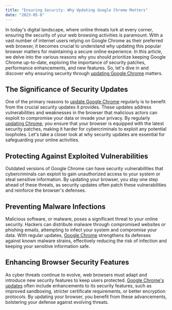 ```yaml
---
title: "Ensuring Security: Why Updating Google Chrome Matters"
date: "2023-05-8"
---
```


In today's digital landscape, where online threats lurk at every corner, ensuring the security of your web browsing activities is paramount. With a vast number of internet users relying on Google Chrome as their preferred web browser, it becomes crucial to understand why updating this popular browser matters for maintaining a secure online experience. In this article, we delve into the various reasons why you should prioritize keeping Google Chrome up-to-date, exploring the importance of security patches, performance enhancements, and new features. So, let's dive in and discover why ensuring security through <a href="https://mypurtech.com/en/update-google-chrome/">updating Google Chrome</a> matters.

## The Significance of Security Updates

One of the primary reasons to <a href="https://mypurtech.com/en/update-google-chrome/">update Google Chrome</a> regularly is to benefit from the crucial security updates it provides. These updates address vulnerabilities and weaknesses in the browser that malicious actors can exploit to compromise your data or invade your privacy. By regularly <a href="https://mypurtech.com/en/update-google-chrome/">updating Chrome</a>, you ensure that your browser is equipped with the latest security patches, making it harder for cybercriminals to exploit any potential loopholes. Let's take a closer look at why security updates are essential for safeguarding your online activities.

## Protecting Against Exploited Vulnerabilities

Outdated versions of Google Chrome can have security vulnerabilities that cybercriminals can exploit to gain unauthorized access to your system or steal sensitive information. By updating your browser, you stay one step ahead of these threats, as security updates often patch these vulnerabilities and reinforce the browser's defenses.

## Preventing Malware Infections

Malicious software, or malware, poses a significant threat to your online security. Hackers can distribute malware through compromised websites or phishing emails, attempting to infect your system and compromise your data. With regular updates, <a href="https://mypurtech.com/en/update-google-chrome/">Google Chrome</a> strengthens its defenses against known malware strains, effectively reducing the risk of infection and keeping your sensitive information safe.

## Enhancing Browser Security Features

As cyber threats continue to evolve, web browsers must adapt and introduce new security features to keep users protected. <a href="https://mypurtech.com/en/update-google-chrome/">Google Chrome's updates</a> often include enhancements to its security features, such as improved sandboxing, stricter certificate requirements, or better encryption protocols. By updating your browser, you benefit from these advancements, bolstering your defense against evolving threats.